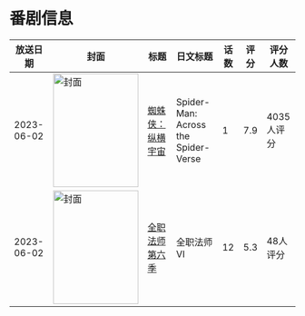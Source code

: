 # 番剧信息

|放送日期|封面|标题|日文标题|话数|评分|评分人数|
|---|---|---|---|---|---|---|
|2023-06-02|<img src="https://lain.bgm.tv/pic/cover/c/82/57/282413_uZOhC.jpg" alt="封面" style="width:150px;height:200px;object-fit:cover;">|[蜘蛛侠：纵横宇宙](https://bangumi.tv/subject/282413)|Spider-Man: Across the Spider-Verse|1|7.9|4035人评分|
|2023-06-02|<img src="https://lain.bgm.tv/pic/cover/c/64/c6/345804_4E11y.jpg" alt="封面" style="width:150px;height:200px;object-fit:cover;">|[全职法师 第六季](https://bangumi.tv/subject/345804)|全职法师Ⅵ|12|5.3|48人评分|
